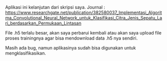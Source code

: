 Aplikasi ini kelanjutan dari skripsi saya.
Journal : https://www.researchgate.net/publication/382580037_Implementasi_Algoritma_Convolutional_Neural_Network_untuk_Klasifikasi_Citra_Jenis_Sepatu_Lari_berdasarkan_Permukaan_Lintasan

File .h5 terlalu besar, akan saya perbarui kembali atau akan saya upload file proses trainingnya agar bisa mendownload data .h5 nya sendiri.

Masih ada bug, namun aplikasinya sudah bisa digunakan untuk mengklasifikasikan. 
